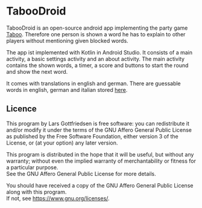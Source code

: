 # TabooDroid

TabooDroid is an open-source android app implementing the party
game [Taboo](https://en.wikipedia.org/wiki/Taboo_(game)).
Therefore one person is shown a word he has to explain to other players without mentioning given
blocked words.

The app ist implemented with Kotlin in Android Studio.
It consists of a main activity, a basic settings activity and an about activity.
The main activity contains the shown words, a timer, a score and buttons to start the round and show
the next word.

It comes with translations in english and german.
There are guessable words in english, german and italian
stored [here](app/src/main/assets/taskFiles).

## Licence
This program by Lars Gottfriedsen is free software: you can redistribute it and/or modify it under
the terms of the GNU Affero General Public License as published by the Free Software Foundation,
either version 3 of the License, or (at your option) any later version.

This program is distributed in the hope that it will be useful, but without any warranty;
without even the implied warranty of merchantability or fitness for a particular purpose.  
See the GNU Affero General Public License for more details.

You should have received a copy of the GNU Affero General Public License along with this program.  
If not, see <https://www.gnu.org/licenses/>.